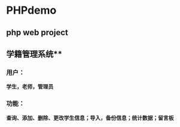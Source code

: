 # PHPdemo  
## php web project    
## 学籍管理系统**  
### 用户：  
**学生，老师，管理员**  
### 功能：  
**查询、添加、删除、更改学生信息；导入，备份信息；统计数据；留言板**  
